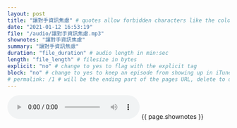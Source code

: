 ```yaml
---
layout: post
title: "讓對手資訊焦慮" # quotes allow forbidden characters like the colon
date: "2021-01-12 16:53:19"
file: "/audio/讓對手資訊焦慮.mp3"
shownotes: "讓對手資訊焦慮"
summary: "讓對手資訊焦慮"
duration: "file_duration" # audio length in min:sec
length: "file_length" # filesize in bytes
explicit: "no" # change to yes to flag with the explicit tag
block: "no" # change to yes to keep an episode from showing up in iTunes
# permalink: /1 # will be the ending part of the pages URL, delete to default to the title
---
```


<audio controls>
<source src="{{site.url}}{{site.baseurl}}{{ page.file }}" type="audio/x-mp3">
Your browser does not support the audio element.
</audio>
{{ page.shownotes }}

